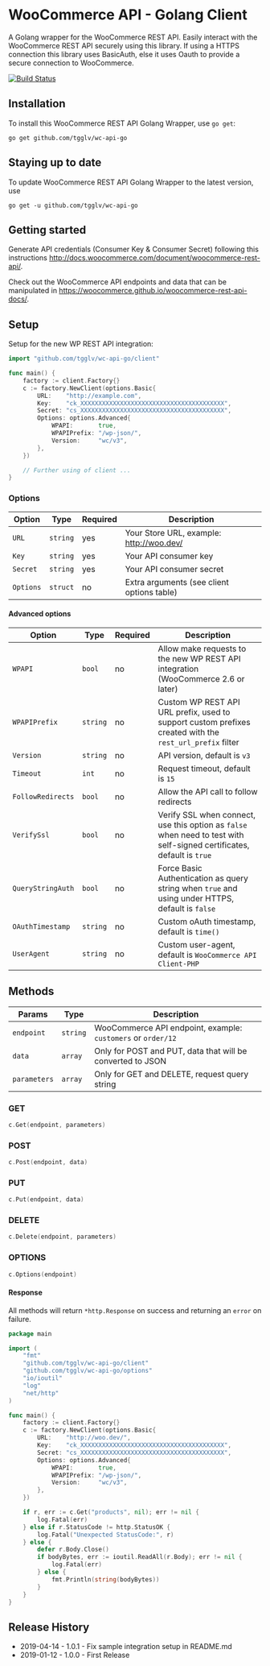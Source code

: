 # WooCommerce API - Golang Client

A Golang wrapper for the WooCommerce REST API. Easily interact with the WooCommerce REST API securely using this library. If using a HTTPS connection this library uses BasicAuth, else it uses Oauth to provide a secure connection to WooCommerce.

[![Build Status](https://travis-ci.com/tgglv/wc-api-go.svg?branch=master)](https://travis-ci.com/tgglv/wc-api-go)

## Installation

To install this WooCommerce REST API Golang Wrapper, use `go get`:
```
go get github.com/tgglv/wc-api-go
```

## Staying up to date

To update WooCommerce REST API Golang Wrapper to the latest version, use
```
go get -u github.com/tgglv/wc-api-go
```

## Getting started

Generate API credentials (Consumer Key & Consumer Secret) following this instructions <http://docs.woocommerce.com/document/woocommerce-rest-api/>.

Check out the WooCommerce API endpoints and data that can be manipulated in <https://woocommerce.github.io/woocommerce-rest-api-docs/>.

## Setup

Setup for the new WP REST API integration:

```go
import "github.com/tgglv/wc-api-go/client"

func main() {
	factory := client.Factory{}
	c := factory.NewClient(options.Basic{
		URL:    "http://example.com",
		Key:    "ck_XXXXXXXXXXXXXXXXXXXXXXXXXXXXXXXXXXXXXXXX",
		Secret: "cs_XXXXXXXXXXXXXXXXXXXXXXXXXXXXXXXXXXXXXXXX",
		Options: options.Advanced{
			WPAPI:       true,
			WPAPIPrefix: "/wp-json/",
			Version:     "wc/v3",
		},
	})

	// Further using of client ... 
}
```

### Options

|       Option      |   Type   | Required |                Description                 |
| ----------------- | -------- | -------- | ------------------------------------------ |
| `URL`             | `string` | yes      | Your Store URL, example: http://woo.dev/   |
| `Key`    | `string` | yes      | Your API consumer key                      |
| `Secret` | `string` | yes      | Your API consumer secret                   |
| `Options`         | `struct`  | no       | Extra arguments (see client options table) |

#### Advanced options

|        Option       |   Type   | Required |                                                      Description                                                       |
|---------------------|----------|----------|------------------------------------------------------------------------------------------------------------------------|
| `WPAPI`            | `bool`   | no       | Allow make requests to the new WP REST API integration (WooCommerce 2.6 or later)                                      |
| `WPAPIPrefix`     | `string` | no       | Custom WP REST API URL prefix, used to support custom prefixes created with the `rest_url_prefix` filter               |
| `Version`           | `string` | no       | API version, default is `v3`                                                                                           |
| `Timeout`           | `int`    | no       | Request timeout, default is `15`                                                                                       |
| `FollowRedirects`  | `bool`   | no       | Allow the API call to follow redirects                                                                                 |
| `VerifySsl`        | `bool`   | no       | Verify SSL when connect, use this option as `false` when need to test with self-signed certificates, default is `true` |
| `QueryStringAuth` | `bool`   | no       | Force Basic Authentication as query string when `true` and using under HTTPS, default is `false`                       |
| `OAuthTimestamp`   | `string` | no       | Custom oAuth timestamp, default is `time()`                                                                            |
| `UserAgent`        | `string` | no       | Custom user-agent, default is `WooCommerce API Client-PHP`                                                             |

## Methods

|    Params    |   Type   |                         Description                          |
| ------------ | -------- | ------------------------------------------------------------ |
| `endpoint`   | `string` | WooCommerce API endpoint, example: `customers` or `order/12` |
| `data`       | `array`  | Only for POST and PUT, data that will be converted to JSON   |
| `parameters` | `array`  | Only for GET and DELETE, request query string                |

### GET

```go
c.Get(endpoint, parameters)
```

### POST

```go
c.Post(endpoint, data)
```

### PUT

```go
c.Put(endpoint, data)
```

### DELETE

```go
c.Delete(endpoint, parameters)
```

### OPTIONS

```go
c.Options(endpoint)
```

#### Response

All methods will return `*http.Response` on success and returning an  `error` on failure.


```go
package main

import (
	"fmt"
	"github.com/tgglv/wc-api-go/client"
	"github.com/tgglv/wc-api-go/options"
	"io/ioutil"
	"log"
	"net/http"
)

func main() {
	factory := client.Factory{}
	c := factory.NewClient(options.Basic{
		URL:    "http://woo.dev/",
		Key:    "ck_XXXXXXXXXXXXXXXXXXXXXXXXXXXXXXXXXXXXXXXX",
		Secret: "cs_XXXXXXXXXXXXXXXXXXXXXXXXXXXXXXXXXXXXXXXX",
		Options: options.Advanced{
			WPAPI:       true,
			WPAPIPrefix: "/wp-json/",
			Version:     "wc/v3",
		},
	})

	if r, err := c.Get("products", nil); err != nil {
		log.Fatal(err)
	} else if r.StatusCode != http.StatusOK {
		log.Fatal("Unexpected StatusCode:", r)
	} else {
		defer r.Body.Close()
		if bodyBytes, err := ioutil.ReadAll(r.Body); err != nil {
			log.Fatal(err)
		} else {
			fmt.Println(string(bodyBytes))
		}
	}
}
```

## Release History

- 2019-04-14 - 1.0.1 - Fix sample integration setup in README.md
- 2019-01-12 - 1.0.0 - First Release
